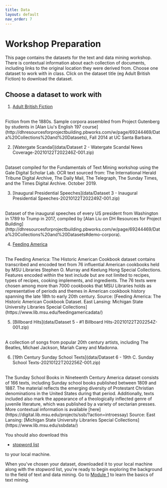 ```yaml
---
title: Data
layout: default
nav_order: 7
---
```


# Workshop Preparation 
This page contains the datasets for the text and data mining workshop. There is contextual information about each collection of documents, including links to the original location they were derived from. Choose one dataset to work with in class. Click on the dataset title (eg Adult British Fiction) to download the dataset.

## Choose a dataset to work with
 
1. [Adult British Fiction](https://www.dropbox.com/sh/sbagk6ozlpyj3cs/AAA5rpSANh0mfEUMBMdoQwBZa?dl=0) 
<br>
Fiction from the 1880s. Sample corpora assembled from Project Gutenberg by students in [Alan Liu's English 197 course](http://dhresourcesforprojectbuilding.pbworks.com/w/page/69244469/Data%20Collections%20and%20Datasets), Fall 2014 at UC Santa Barbara.

2. [Watergate Scandal](data/Dataset 2 - Watergate Scandal News Coverage-20210122T202246Z-001.zip)
<br>
Dataset compiled for the Fundamentals of Text Mining workshop using the Gale Digital Scholar Lab. OCR text sourced from: The International Herald Tribune Digital Archive, The Daily Mail, The Telegraph, The Sunday Times, and the Times Digital Archive. October 2019.

3. [Inaugural Presidential Speeches](data/Dataset 3 - Inaugural Presidential Speeches-20210122T202249Z-001.zip)
<br>
Dataset of the inaugural speeches of every US president from Washington in 1789 to Trump in 2017, compiled by [Alan Liu on DH Resources for Project Building](http://dhresourcesforprojectbuilding.pbworks.com/w/page/69244469/Data%20Collections%20and%20Datasets#demo-corpora).

4. [Feeding America](https://www.dropbox.com/sh/0t5skm52zs7p940/AAAO3Gq82xxQhZnAh2UZxi-Qa?dl=0)
<br>
The Feeding America: The Historic American Cookbook dataset contains transcribed and encoded text from 76 influential American cookbooks held by MSU Libraries Stephen O. Murray and Keelung Hong Special Collections. Features encoded within the text include but are not limited to recipes, types of recipes, cooking implements, and ingredients. The 76 texts were chosen among more than 7000 cookbooks that MSU Libraries holds as representative of periods and themes in American cookbook history spanning the late 18th to early 20th century. Source: [Feeding America: The Historic American Cookbook Dataset. East Lansing: Michigan State University Libraries Special Collections](https://www.lib.msu.edu/feedingamericadata/)  

5. [Billboard Hits](data/Dataset 5 - #1 Billboard Hits-20210122T202254Z-001.zip)
<br>
A collection of songs from popular 20th century artists, including The Beatles, Michael Jackson, Mariah Carey and Madonna.

6. [19th Century Sunday School Texts](data/Dataset 6 - 19th C. Sunday School Texts-20210122T202256Z-001.zip)
<br>
The Sunday School Books in Nineteenth Century America dataset consists of 166 texts, including Sunday school books published between 1809 and 1887. The material reflects the emerging diversity of Protestant Christian denominations in the United States during that period. Additionally, texts included also mark the appearance of a theologically inflected genre of juvenile literature, which was published by a variety of sectarian presses.
More contextual information is available [here](https://digital.lib.msu.edu/projects/ssb/?action=introessay)
Source: East Lansing: [Michigan State University Libraries Special Collections](https://www.lib.msu.edu/ssbdata/) 


You should also download this 

- [stopword list](data/english-stopword-list.txt)

to your local machine. 

When you've chosen your dataset, downloaded it to your local machine along with the stopword list, you're ready to begin exploring the background to the field of text and data mining. Go to [Module 1](module-1.md) to learn the basics of text mining.


